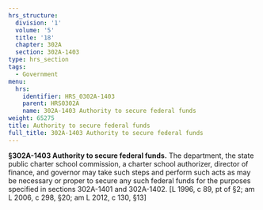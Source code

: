 ```yaml
---
hrs_structure:
  division: '1'
  volume: '5'
  title: '18'
  chapter: 302A
  section: 302A-1403
type: hrs_section
tags:
  - Government
menu:
  hrs:
    identifier: HRS_0302A-1403
    parent: HRS0302A
    name: 302A-1403 Authority to secure federal funds
weight: 65275
title: Authority to secure federal funds
full_title: 302A-1403 Authority to secure federal funds
---
```

**§302A-1403 Authority to secure federal funds.** The department, the state public charter school commission, a charter school authorizer, director of finance, and governor may take such steps and perform such acts as may be necessary or proper to secure any such federal funds for the purposes specified in sections 302A-1401 and 302A-1402\. [L 1996, c 89, pt of §2; am L 2006, c 298, §20; am L 2012, c 130, §13]